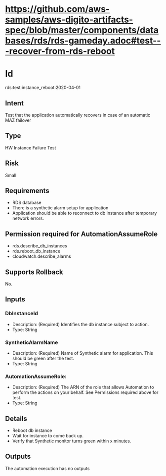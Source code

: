 # https://github.com/aws-samples/aws-digito-artifacts-spec/blob/master/components/databases/rds/rds-gameday.adoc#test---recover-from-rds-reboot

# Id
rds:test:instance_reboot:2020-04-01

## Intent
Test that the application automatically recovers in case of an automatic MAZ failover

## Type
HW Instance Failure Test

## Risk
Small

## Requirements
* RDS database
* There is a synthetic alarm setup for application
* Application should be able to reconnect to db instance after temporary network errors.

## Permission required for AutomationAssumeRole
* rds.describe_db_instances
* rds.reboot_db_instance
* cloudwatch.describe_alarms

## Supports Rollback
No.

## Inputs

### DbInstanceId
  * Description: (Required) Identifies the db instance subject to action.
  * Type: String
### SyntheticAlarmName
  * Description: (Required) Name of Synthetic alarm for application. This should be green after the test.
  * Type: String
### AutomationAssumeRole:
  * Description: (Required) The ARN of the role that allows Automation to perform the actions on your behalf. See Permissions required above for test.
  * Type: String

## Details
  * Reboot db instance
  * Wait for instance to come back up.
  * Verify that Synthetic monitor turns green within x minutes.

## Outputs
The automation execution has no outputs
